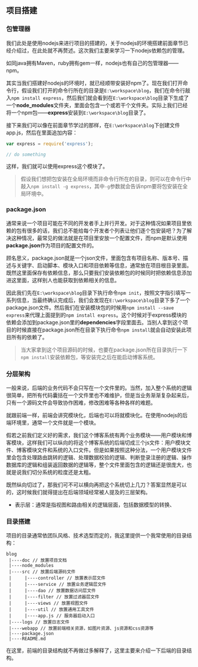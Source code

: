 ## 项目搭建

### 包管理器

我们此处是使用nodejs来进行项目的搭建的，关于nodejs的环境搭建前面章节已经介绍过，在此处就不再赘述。这次我们主要来学习一下nodejs依赖包的管理。

如同java拥有Maven，ruby拥有gem一样，nodejs也有自己的包管理器——npm。

其实当我们搭建好nodejs的环境时，就已经顺带安装好npm了。现在我们打开命令行，假设我们打开的命令行所在的目录是`E:\workspace\blog`，我们在命令行敲入`npm install express`，然后我们就会看到在`E:\workspace\blog`目录下生成了一个**node_modules**文件夹，里面会包含一个或若干个文件夹。实际上我们已经将一个npm包——**express**安装到`E:\workspace\blog`目录了。

接下来我们可以像在前面章节学过的那样，在`E:\workspace\blog`下创建文件app.js，然后在里面追加内容：

```javascript
var express = require('express');

// do something
```

这样，我们就可以使用express这个模块了。

>假设我们想把包安装在全局环境而非命令行所在的目录，则可以在命令行中敲入`npm install -g express`，其中`-g`参数就会告诉npm要将包安装在全局环境中。

### package.json

通常来说一个项目可能在不同的开发者手上并行开发。对于这种情况如果项目里依赖的包有很多的话，我们总不能给每个开发者个列表让他们逐个包安装吧？为了解决这种情况，最常见的做法就是在项目里安放一个配置文件，而npm是默认使用**package.json**作为项目的配置文件的。

顾名思义，package.json就是一个json文件，里面包含有项目名称、版本号、描述与关键字、启动脚本、模块入口和项目依赖等信息，通常放在项目根目录里面。既然这里面保存有依赖信息，那么只要我们安装依赖包的时候同时把依赖信息添加进这里面，这样别人也能获取到依赖相关的信息。

因此我们先在`E:\workspace\blog`目录下执行命令`npm init`，按照文字指引填写一系列信息，当最终确认完成后，我们会发现在`E:\workspace\blog`目录下多了一个package.json文件。然后我们在安装模块包的时候用`npm install --save express`来代理上面提到的`npm install express`。这个时候对于express模块的依赖会添加到package.json里的**dependencies**字段里面去。当别人拿到这个项目的时候直接在package.json所在目录下执行命令`npm install`就会自动安装此项目所有的依赖了。

>当大家拿到这个项目源码的时候，也要在package.json所在目录执行一下`npm install`安装依赖包，等安装完之后在能启动博客系统。

### 分层架构

一般来说，后端的业务代码不会只写在一个文件里的。当然，加入整个系统的逻辑很简单，把所有代码囊括在一个文件里也不难维护，但是当业务渐渐复杂起来后，只有一个源码文件会导致协作困难，修改困难等各种各样的难题。

就跟前端一样，前端会讲究模块化，后端也可以将就模块化。在使用nodejs的后端环境里，通常一个文件就是一个模块。

假若之前我们定义好的需求，我们这个博客系统有两个业务模块——用户模块和博客模块，这样我们可以纵向的将这个博客系统的后端切成三个js文件：用户模块文件、博客模块文件和系统的入口文件。但是如果按照这种分法，一个用户模块文件里会包含处理路由跳转的逻辑、处理数据校验的逻辑、判断登录注册的逻辑、操作数据库的逻辑和组装返回数据的逻辑等，整个文件里面包含的逻辑还是很庞大，也就是说我们切分系统的粒度还是太粗。 

既然纵向切过了，那我们可不可以横向再把这个系统切上几刀？答案显然是可以的，这时候我们就得提出在后端领域经常被人提及的三层架构。

* 表示层：通常是指视图和路由相关的逻辑层面，包括数据模型的转换、

### 目录搭建

项目的目录通常依团队风格、技术选型而定的，我这里提供一个我常使用的目录结构：

```
blog
 |----doc // 放置项目文档
 |----node_modules 
 |----src // 放置后端源码文件
 |     |----controller // 放置表示层文件
 |     |----service // 放置业务逻辑层文件
 |     |----dao // 放置数据访问层文件
 |     |----filter // 放置过滤器层文件
 |     |----views // 放置视图文件
 |     |----util // 放置通用工具文件
 |     |----app.js // 服务器启动入口
 |----logs // 放置日志文件
 |----webapp // 放置前端相关资源，如图片资源、js资源和css资源等
 |----package.json
 |----README.md
```

在这里，前端的目录结构就不再做过多解释了，这里主要来介绍一下后端的目录结构。



